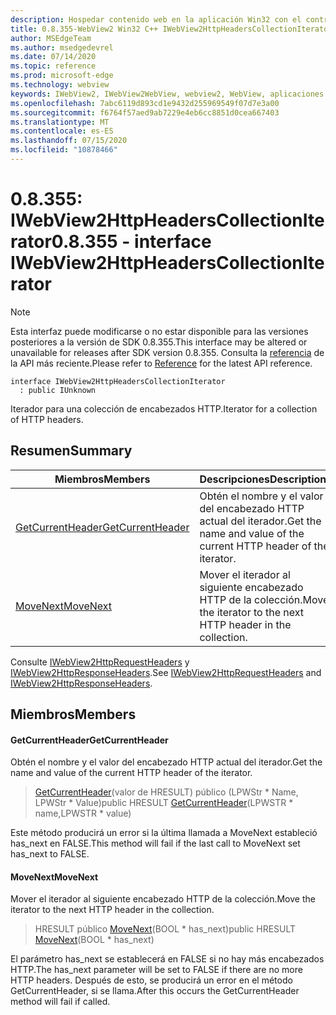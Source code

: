 ```yaml
---
description: Hospedar contenido web en la aplicación Win32 con el control Microsoft Edge WebView2
title: 0.8.355-WebView2 Win32 C++ IWebView2HttpHeadersCollectionIterator
author: MSEdgeTeam
ms.author: msedgedevrel
ms.date: 07/14/2020
ms.topic: reference
ms.prod: microsoft-edge
ms.technology: webview
keywords: IWebView2, IWebView2WebView, webview2, WebView, aplicaciones Win32, Win32, Edge
ms.openlocfilehash: 7abc6119d893cd1e9432d255969549f07d7e3a00
ms.sourcegitcommit: f6764f57aed9ab7229e4eb6cc8851d0cea667403
ms.translationtype: MT
ms.contentlocale: es-ES
ms.lasthandoff: 07/15/2020
ms.locfileid: "10878466"
---
```

# <span data-ttu-id="92927-104">0.8.355: IWebView2HttpHeadersCollectionIterator</span><span class="sxs-lookup"><span data-stu-id="92927-104">0.8.355 - interface IWebView2HttpHeadersCollectionIterator</span></span> 

> [!NOTE]
> <span data-ttu-id="92927-105">Esta interfaz puede modificarse o no estar disponible para las versiones posteriores a la versión de SDK 0.8.355.</span><span class="sxs-lookup"><span data-stu-id="92927-105">This interface may be altered or unavailable for releases after SDK version 0.8.355.</span></span> <span data-ttu-id="92927-106">Consulta la [referencia](../../../webview2-api-reference.md) de la API más reciente.</span><span class="sxs-lookup"><span data-stu-id="92927-106">Please refer to [Reference](../../../webview2-api-reference.md) for the latest API reference.</span></span>

```
interface IWebView2HttpHeadersCollectionIterator
  : public IUnknown
```

<span data-ttu-id="92927-107">Iterador para una colección de encabezados HTTP.</span><span class="sxs-lookup"><span data-stu-id="92927-107">Iterator for a collection of HTTP headers.</span></span>

## <span data-ttu-id="92927-108">Resumen</span><span class="sxs-lookup"><span data-stu-id="92927-108">Summary</span></span>

 <span data-ttu-id="92927-109">Miembros</span><span class="sxs-lookup"><span data-stu-id="92927-109">Members</span></span>                        | <span data-ttu-id="92927-110">Descripciones</span><span class="sxs-lookup"><span data-stu-id="92927-110">Descriptions</span></span>
--------------------------------|---------------------------------------------
[<span data-ttu-id="92927-111">GetCurrentHeader</span><span class="sxs-lookup"><span data-stu-id="92927-111">GetCurrentHeader</span></span>](#getcurrentheader) | <span data-ttu-id="92927-112">Obtén el nombre y el valor del encabezado HTTP actual del iterador.</span><span class="sxs-lookup"><span data-stu-id="92927-112">Get the name and value of the current HTTP header of the iterator.</span></span>
[<span data-ttu-id="92927-113">MoveNext</span><span class="sxs-lookup"><span data-stu-id="92927-113">MoveNext</span></span>](#movenext) | <span data-ttu-id="92927-114">Mover el iterador al siguiente encabezado HTTP de la colección.</span><span class="sxs-lookup"><span data-stu-id="92927-114">Move the iterator to the next HTTP header in the collection.</span></span>

<span data-ttu-id="92927-115">Consulte [IWebView2HttpRequestHeaders](IWebView2HttpRequestHeaders.md) y [IWebView2HttpResponseHeaders](IWebView2HttpResponseHeaders.md).</span><span class="sxs-lookup"><span data-stu-id="92927-115">See [IWebView2HttpRequestHeaders](IWebView2HttpRequestHeaders.md) and [IWebView2HttpResponseHeaders](IWebView2HttpResponseHeaders.md).</span></span>

## <span data-ttu-id="92927-116">Miembros</span><span class="sxs-lookup"><span data-stu-id="92927-116">Members</span></span>

#### <span data-ttu-id="92927-117">GetCurrentHeader</span><span class="sxs-lookup"><span data-stu-id="92927-117">GetCurrentHeader</span></span> 

<span data-ttu-id="92927-118">Obtén el nombre y el valor del encabezado HTTP actual del iterador.</span><span class="sxs-lookup"><span data-stu-id="92927-118">Get the name and value of the current HTTP header of the iterator.</span></span>

> <span data-ttu-id="92927-119">[GetCurrentHeader](#getcurrentheader)(valor de HRESULT) público (LPWStr \* Name, LPWStr \* Value)</span><span class="sxs-lookup"><span data-stu-id="92927-119">public HRESULT [GetCurrentHeader](#getcurrentheader)(LPWSTR \* name,LPWSTR \* value)</span></span>

<span data-ttu-id="92927-120">Este método producirá un error si la última llamada a MoveNext estableció has_next en FALSE.</span><span class="sxs-lookup"><span data-stu-id="92927-120">This method will fail if the last call to MoveNext set has_next to FALSE.</span></span>

#### <span data-ttu-id="92927-121">MoveNext</span><span class="sxs-lookup"><span data-stu-id="92927-121">MoveNext</span></span> 

<span data-ttu-id="92927-122">Mover el iterador al siguiente encabezado HTTP de la colección.</span><span class="sxs-lookup"><span data-stu-id="92927-122">Move the iterator to the next HTTP header in the collection.</span></span>

> <span data-ttu-id="92927-123">HRESULT público [MoveNext](#movenext)(BOOL \* has_next)</span><span class="sxs-lookup"><span data-stu-id="92927-123">public HRESULT [MoveNext](#movenext)(BOOL \* has_next)</span></span>

<span data-ttu-id="92927-124">El parámetro has_next se establecerá en FALSE si no hay más encabezados HTTP.</span><span class="sxs-lookup"><span data-stu-id="92927-124">The has_next parameter will be set to FALSE if there are no more HTTP headers.</span></span> <span data-ttu-id="92927-125">Después de esto, se producirá un error en el método GetCurrentHeader, si se llama.</span><span class="sxs-lookup"><span data-stu-id="92927-125">After this occurs the GetCurrentHeader method will fail if called.</span></span>


